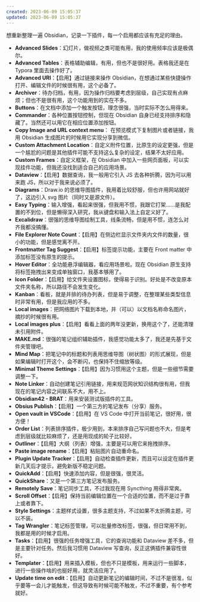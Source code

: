 ```yaml
---
created: 2023-06-09 15:05:37
updated: 2023-06-09 15:05:37
---
```

想重新整理一遍 Obsidian，记录一下插件，每一个启用都应该有充足的理由。

- **Advanced Slides**：幻灯片，做视频之类可能有用，我的使用频率应该是极偶尔。
- **Advanced Tables**：表格辅助编辑，有用，但也不是很好用。表格我还是在 Typora 里面去操作好了。
- **Advanced URI**：【启用】通过链接来操作 Obsidian，在想通过某些快捷操作打开、编辑文件的时候很有用，这个必备了。
- **Archiver**：待办归档，有用，因为操作归档要考虑到层级，自己实现有点麻烦；但也不是很有用，这个功能用到的实在不多。
- **Buttons**：在文档中添加一个触发按钮，理念很强，当时实际不怎么用得来。
- **Commander**：各种位置按钮控制，但现在 Obsidian 自身已经支持排序和隐藏了。当然还可以用它在相应位置添加按钮。
- **Copy Image and URL context menu**： 在预览模式下复制图片或者链接，我用 Obsidian 生成图片的时候用它实现分享到微信。
- **Custom Attachment Location**：自定义附件位置，比原生的设定更强，但是一个尴尬的问题是其他插件可能不支持这么复杂的设定，结果不太好应用。
- **Custom Frames**：自定义框架，在 Obsidian 中加入一些网页面板，可以实现挂件功能，但我还没找到适合自己的应用场景。
- **Dataview**：【启用】数据查询，我一般用它引入 JS 去各种折腾，因为可以用来跑 JS，所以对于我来说必须了。
- **Diagrams**：Draw.io 的思维导图插件，我用着比较舒服，但也许用网站就好了，这边引入 svg 图片（同时又是源文件）。
- **Easy Typing**：输入增强，看起来很强，但我用不惯，我跟它打架……是我配置的不到位，但是懒得深入研究，我从键盘和输入法上自定义好了。
- **Excalidraw**：很强的思维导图绘制工具，线条流畅，但是用不惯，连怎么对齐我都没搞懂。
- **File Explorer Note Count**：【启用】在侧边栏显示文件夹内文件的数量，很小的功能，但是感觉离不开。
- **Frontmatter Tag Suggest**：【启用】标签提示功能，主要在 Front matter 中添加标签没有原生的提示。
- **Hover Editor**：全功能悬浮编辑器，看应用场景啦。现在 Obsidian 原生支持将标签拖拽出来变成单独窗口，我基本够用了。
- **Icon Folder**：【启用】给文件夹设置图标，使得易于识别。好处是不改变原本文件夹名称，所以路径不会发生变化。
- **Kanban**：看板，就是并排的待办列表，但是易于调整，在整理某些类型信息时非常有用，但是我应用的不多。
- **Local images**：把网络图片下载到本地，并（可以）以文档名称命名图片，摘抄的时候很有用。
- **Local images plus**：【启用】看看上面的两年没更新，换用这个了，还能清理未引用附件。
- **MAKE.md**：很强的笔记组织辅助插件，我感觉功能太多了，我还是先基于文件夹管理吧。
- **Mind Map**：把笔记中的标题和列表用思维导图（树状图）的形式展现，但是如果编辑时打开这个，会不断闪，也保持不住缩放等级。
- **Minimal Theme Settings**：【启用】因为习惯用这个主题，但是一些细节需要调整一下。
- **Note Linker**：自动创建笔记引用链接，用来规范网状知识结构很有用，但我现在的笔记内容之间联系不大，用不上。
- **Obsidian42 - BRAT**：用来安装测试版插件的工具。
- **Obsius Publish**：【启用】一个第三方的笔记发布（分享）服务。
- **Open vault in VSCode**：【启用】在 VS Code 中打开当前笔记，很好用，很方便！
- **Order List**：列表排序插件，极少用到，本来排序自己写问题也不大，但是考虑到层级就比较麻烦了，还是用现成的轮子比较好。
- **Outliner**：【启用】大纲（列表）增强，主要是可以用它来拖拽排序。
- **Paste image rename**：【启用】粘贴图片自动重命名。
- **Plugin Update Tracker**：【启用】自动检查插件更新，而且可以设定在插件更新几天后才提示，避免新版不稳定问题。
- **QuickAdd**：【启用】快速添加内容，但是很强，很灵活。
- **QuickShare**：又是一个第三方笔记发布服务。
- **Remotely Save**：笔记同步工具，不过我现在用 Syncthing 用得非常爽。
- **Scroll Offset**：【启用】保持当前编辑位置在一个合适的位置，而不是过于靠上或者靠下。
- **Style Settings**：主题样式设置，很多主题支持，不过如果不太折腾主题，可以不装。
- **Tag Wrangler**：笔记标签管理，可以批量修改标签，很强，但日常用不到，我都是用的时候才启用。
- **Tasks**：【启用】很强的任务增强工具，它的查询功能和 Dataview 差不多，但是主要针对任务。然后我习惯用 Dataview 写查询，反正这俩插件兼容性很好。
- **Templater**：【启用】用来插入模板，但也不只是模板，用来运行一些脚本，进行一些操作啥的也挺好用，就灵活应用了。
- **Update time on edit**：【启用】自动更新笔记的编辑时间，不过不是很准，似乎要等一会儿才能触发，但这导致有时候可能不触发，不过不重要，有个参考就好。